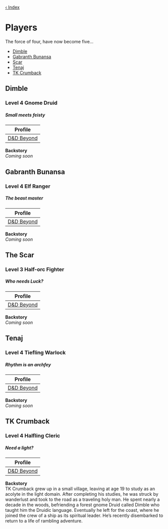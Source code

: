 [‹ Index](README.md)

# Players
The force of four, have now become five...

* [Dimble](#dimble)
* [Gabranth Bunansa](#gabranth-bunansa)
* [Scar](#the-scar)
* [Tenaj](#tenaj)
* [TK Crumback](#tk-crumback)

## Dimble
### Level 4 Gnome Druid
##### Small meets feisty

| Profile                                                                         |
|---------------------------------------------------------------------------------|
| [D&D Beyond](https://www.dndbeyond.com/profile/memily_mike/characters/17102101) |

**Backstory**  
_Coming soon_

## Gabranth Bunansa
### Level 4 Elf Ranger
##### The beast master

| Profile                                                                             |
|-------------------------------------------------------------------------------------|
| [D&D Beyond](https://www.dndbeyond.com/profile/GabranthBunansa/characters/16964899) |

**Backstory**  
_Coming soon_

## The Scar
### Level 3 Half-orc Fighter
##### Who needs Luck?

| Profile                                                                     |
|-----------------------------------------------------------------------------|
| [D&D Beyond](https://www.dndbeyond.com/profile/TheScar/characters/19843629) |

**Backstory**  
_Coming soon_

## Tenaj
### Level 4 Tiefling Warlock
##### Rhythm is an archfey

| Profile                                                                           |
|-----------------------------------------------------------------------------------|
| [D&D Beyond](https://www.dndbeyond.com/profile/Shakeyourjunk/characters/16848230) |

**Backstory**  
_Coming soon_

## TK Crumback
### Level 4 Halfling Cleric
##### Need a light?

| Profile                                                                    |
|----------------------------------------------------------------------------|
| [D&D Beyond](https://www.dndbeyond.com/profile/badlin/characters/17102170) |

**Backstory**  
TK Crumback grew up in a small village, leaving at age 19 to study as an acolyte in the light domain. After completing his studies, he was struck by wanderlust and took to the road as a traveling holy man. He spent nearly a decade in the woods, befriending a forest gnome Druid called Dimble who taught him the Druidic language. Eventually he left for the coast, where he joined the crew of a ship as its spiritual leader. He’s recently disembarked to return to a life of rambling adventure.

